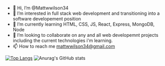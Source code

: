 - 👋 Hi, I’m @Mattwwilson34
- 👀 I’m interested in full stack web development and transitioning into a software developement position
- 🌱 I’m currently learning HTML, CSS, JS, React, Express, MongoDB, Node
- 💞️ I’m looking to collaborate on any and all web developemnt projects including the current technologies i'm learning.
- 📫 How to reach me mattwwilson34@gmail.com

[![Top Langs](https://github-readme-stats.vercel.app/api/top-langs/?username=Mattwwilson34&layout=compact)](https://github.com/anuraghazra/github-readme-stats)
![Anurag's GitHub stats](https://github-readme-stats.vercel.app/api?username=Mattwwilson34&show_icons=true&theme=radical)

